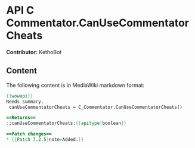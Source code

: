 # API C Commentator.CanUseCommentatorCheats

**Contributor:** KethoBot

## Content

The following content is in MediaWiki markdown format:

```mediawiki
{{wowapi}}
Needs summary.
 canUseCommentatorCheats = C_Commentator.CanUseCommentatorCheats()

==Returns==
:;canUseCommentatorCheats:{{apitype|boolean}}

==Patch changes==
* {{Patch 7.2.5|note=Added.}}
```